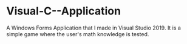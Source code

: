 # Visual-C--Application
A Windows Forms Application that I made in Visual Studio 2019. It is a simple game where the user's math knowledge is tested.
